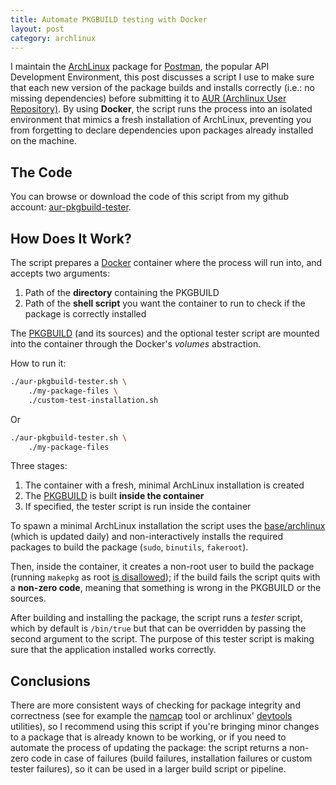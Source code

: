 ```yaml
---
title: Automate PKGBUILD testing with Docker
layout: post
category: archlinux
---
```



I maintain the [ArchLinux](https://archlinux.org) package for [Postman](https://www.getpostman.com), the popular API Development Environment, this post discusses a script I use to make sure that each new version of the package builds and installs correctly (i.e.: no missing dependencies) before submitting it to [AUR (Archlinux User Repository)](https://aur.archlinux.org). By using **Docker**, the script runs the process into an isolated environment that mimics a fresh installation of ArchLinux, preventing you from forgetting to declare dependencies upon packages already installed on the machine.

<!--more-->

## The Code

You can browse or download the code of this script from my github account: [aur-pkgbuild-tester](https://github.com/claudiodangelis/aur-pkgbuild-tester).


## How Does It Work?

The script prepares a [Docker](https://docker.com) container where the process will run into, and accepts two arguments:

1. Path of the **directory** containing the PKGBUILD
2. Path of the **shell script** you want the container to run to check if the package is correctly installed

The [PKGBUILD](https://wiki.archlinux.org/index.php/PKGBUILD) (and its sources) and the optional tester script are mounted into the container through the Docker's _volumes_ abstraction.

How to run it:

```sh
./aur-pkgbuild-tester.sh \
    ./my-package-files \
    ./custom-test-installation.sh
```

Or

```sh
./aur-pkgbuild-tester.sh \
    ./my-package-files
```



Three stages:

1. The container with a fresh, minimal ArchLinux installation is created
2. The [PKGBUILD](https://wiki.archlinux.org/index.php/PKGBUILD) is built **inside the container**
3. If specified, the tester script is run inside the container


To spawn a minimal ArchLinux installation the script uses the [base/archlinux](https://hub.docker.com/r/base/archlinux/) (which is updated daily) and non-interactively installs the required packages to build the package (`sudo`, `binutils`, `fakeroot`).


Then, inside the container, it creates a non-root user to build the package (running `makepkg` as root [is disallowed](https://wiki.archlinux.org/index.php/makepkg)); if the build fails the script quits with a **non-zero code**, meaning that something is wrong in the PKGBUILD or the sources.

After building and installing the package, the script runs a _tester_ script, which by default is `/bin/true` but that can be overridden by passing the second argument to the script. The purpose of this tester script is making sure that the application installed works correctly.


## Conclusions


There are more consistent ways of checking for package integrity and correctness (see for example the [namcap](https://wiki.archlinux.org/index.php/namcap) tool or archlinux' [devtools](https://www.archlinux.org/packages/extra/any/devtools/) utilities), so I recommend using this script if you're bringing minor changes to a package that is already known to be working, or if you need to automate the process of updating the package: the script returns a non-zero code in case of failures (build failures, installation failures or custom tester failures), so it can be used in a larger build script or pipeline.
